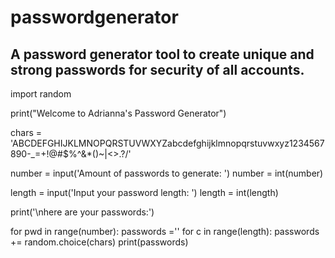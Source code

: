 # passwordgenerator
## A password generator tool to create unique and strong passwords for security of all accounts.






import random

print("Welcome to Adrianna's Password Generator")

chars = 'ABCDEFGHIJKLMNOPQRSTUVWXYZabcdefghijklmnopqrstuvwxyz1234567890-_=+!@#$%^&*()~|\<>.?/'

number = input('Amount of passwords to generate: ')
number = int(number)

length = input('Input your password length: ')
length = int(length)

print('\nhere are your passwords:')

for pwd in range(number):
    passwords =''
    for c in range(length):
        passwords += random.choice(chars)
    print(passwords)
